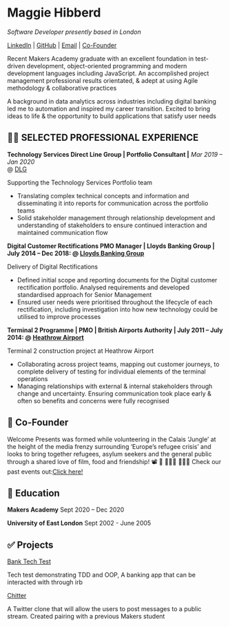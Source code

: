 # Maggie Hibberd

_Software Developer presently based in London_ <br>

[LinkedIn](https://www.linkedin.com/in/maggiehibberd/) | [GitHub](https://github.com/MaggieHibberd) | [Email](maggiehibberd@gmail.com) | [Co-Founder](https://www.welcomepresents.com/about)


Recent Makers Academy graduate with an excellent foundation in test-driven development, object-oriented programming and modern development languages including JavaScript. An accomplished project management professional results orientated, & adept at using Agile methodology & collaborative practices

A background in data analytics across industries including digital banking led me to automation and inspired my career transition. Excited to bring ideas to life & the opportunity to build applications that satisfy user needs


## 👩‍💻 SELECTED PROFESSIONAL EXPERIENCE

**Technology Services Direct Line Group  | Portfolio Consultant |** _Mar 2019 – Jan 2020_ <br> @ [DLG](https://www.directlinegroup.co.uk)

Supporting the Technology Services Portfolio team
-	Translating complex technical concepts and information and disseminating it into reports for communication across the portfolio teams
-	Solid stakeholder management through relationship development and  understanding of stakeholders to ensure continued interaction and maintained communication flow

**Digital Customer Rectifications  PMO Manager | Lloyds Banking Group | July 2014 – Dec 2018: @ [Lloyds Banking Group](https://www.lloydsbankinggroup.com/)** <br>

Delivery of Digital Rectifications 
- Defined initial scope and reporting documents for the Digital customer rectification portfolio. Analysed requirements and developed standardised approach for Senior Management
- Ensured user needs were prioritised throughout the lifecycle of each rectification, including investigation into how new technology could be utilised to improve processes

**Terminal 2 Programme | PMO | British Airports Authority | July 2011 – July 2014: @ [Heathrow Airport](https://www.heathrow.com/company)** <br>

Terminal 2 construction project at Heathrow Airport
- Collaborating across project teams, mapping out customer journeys, to complete  delivery of testing for individual elements of the terminal operations 
- Managing relationships with external & internal stakeholders through change and uncertainty. Ensuring communication took place early & often so benefits and concerns were fully recognised

## 📌 Co-Founder
Welcome Presents was formed while volunteering in the Calais ‘Jungle’ at the height of the media frenzy surrounding ‘Europe’s refugee crisis’ and looks to bring together refugees, asylum seekers and the general public through a shared love of film, food and friendship! 📽️ 🥙 🧑‍🤝‍🧑 :people_holding_hands:
Check our past events out:[Click here!](https://welcomepresents.com)

## 📜 Education
**Makers Academy** 
Sept 2020 – Dec 2020

**University of East London**
Sept 2002 - June 2005

## ✅ Projects
[Bank Tech Test](https://github.com/MaggieHibberd/bank_tech_test.git)

Tech test demonstrating TDD and OOP, A banking app that can be interacted with through irb

[Chitter](https://github.com/MaggieHibberd/chitter_challenge.git)

A Twitter clone that will allow the users to post messages to a public stream. Created pairing with a previous Makers student

